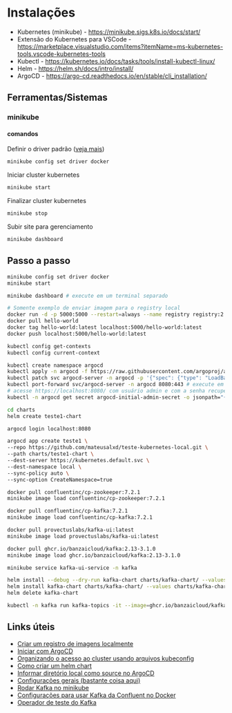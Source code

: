 # Instalações

- Kubernetes (minikube) - <https://minikube.sigs.k8s.io/docs/start/>
- Extensão do Kubernetes para VSCode - <https://marketplace.visualstudio.com/items?itemName=ms-kubernetes-tools.vscode-kubernetes-tools>
- Kubectl - <https://kubernetes.io/docs/tasks/tools/install-kubectl-linux/>
- Helm - <https://helm.sh/docs/intro/install/>
- ArgoCD - <https://argo-cd.readthedocs.io/en/stable/cli_installation/>

## Ferramentas/Sistemas

### minikube

#### comandos

Definir o driver padrão ([veja mais](https://minikube.sigs.k8s.io/docs/drivers/))

```bash
minikube config set driver docker
```

Iniciar cluster kubernetes

```bash
minikube start
```

Finalizar cluster kubernetes

```bash
minikube stop
```

Subir site para gerenciamento

```bash
minikube dashboard
```

## Passo a passo

```bash
minikube config set driver docker
minikube start

minikube dashboard # execute em um terminal separado

# Somente exemplo de enviar imagem para o registry local
docker run -d -p 5000:5000 --restart=always --name registry registry:2
docker pull hello-world
docker tag hello-world:latest localhost:5000/hello-world:latest
docker push localhost:5000/hello-world:latest

kubectl config get-contexts
kubectl config current-context

kubectl create namespace argocd
kubectl apply -n argocd -f https://raw.githubusercontent.com/argoproj/argo-cd/stable/manifests/install.yaml
kubectl patch svc argocd-server -n argocd -p '{"spec": {"type": "LoadBalancer"}}'
kubectl port-forward svc/argocd-server -n argocd 8080:443 # execute em um terminal separado
# acesse https://localhost:8080/ com usuário admin e com a senha recuperada com o comando abaixo
kubectl -n argocd get secret argocd-initial-admin-secret -o jsonpath="{.data.password}" | base64 -d; echo

cd charts
helm create teste1-chart

argocd login localhost:8080

argocd app create teste1 \
--repo https://github.com/mateusalxd/teste-kubernetes-local.git \
--path charts/teste1-chart \
--dest-server https://kubernetes.default.svc \
--dest-namespace local \
--sync-policy auto \
--sync-option CreateNamespace=true

docker pull confluentinc/cp-zookeeper:7.2.1
minikube image load confluentinc/cp-zookeeper:7.2.1

docker pull confluentinc/cp-kafka:7.2.1
minikube image load confluentinc/cp-kafka:7.2.1

docker pull provectuslabs/kafka-ui:latest
minikube image load provectuslabs/kafka-ui:latest

docker pull ghcr.io/banzaicloud/kafka:2.13-3.1.0
minikube image load ghcr.io/banzaicloud/kafka:2.13-3.1.0

minikube service kafka-ui-service -n kafka

helm install --debug --dry-run kafka-chart charts/kafka-chart/ --values charts/kafka-chart/values.yaml
helm install kafka-chart charts/kafka-chart/ --values charts/kafka-chart/values.yaml
helm delete kafka-chart

kubectl -n kafka run kafka-topics -it --image=ghcr.io/banzaicloud/kafka:2.13-3.1.0 --rm=true --restart=Never -- /opt/kafka/bin/kafka-topics.sh --zookeeper zookeeper-0-service:2181 --topic my-topic --create --partitions 3 --replication-factor 3

```

## Links úteis

- [Criar um registro de imagens localmente](https://docs.docker.com/registry/deploying/)
- [Iniciar com ArgoCD](https://argo-cd.readthedocs.io/en/stable/getting_started/)
- [Organizando o acesso ao cluster usando arquivos kubeconfig](https://kubernetes.io/pt-br/docs/concepts/configuration/organize-cluster-access-kubeconfig/)
- [Como criar um helm chart](https://phoenixnap.com/kb/create-helm-chart)
- [Informar diretório local como source no ArgoCD](https://github.com/argoproj/argo-cd/issues/3432)
- [Configurações gerais (bastante coisa aqui)](https://robertbrem.github.io/Microservices_with_Kubernetes/01_Setup/01_Host_setup/)
- [Rodar Kafka no minikube](https://technology.amis.nl/platform/kubernetes/running-apache-kafka-on-minikube/)
- [Configurações para usar Kafka da Confluent no Docker](https://docs.confluent.io/platform/current/installation/docker/config-reference.html)
- [Operador de teste do Kafka](https://banzaicloud.com/docs/supertubes/kafka-operator/test/)
